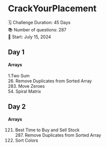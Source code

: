 # CrackYourPlacement
 🗓 Challenge Duration: 45 Days <br>
 📚 Number of questions: 287 <br>
 🚀 Start: July 15, 2024

## Day 1
#### Arrays
1.Two Sum <br>
26. Remove Duplicates from Sorted Array <br>
283. Move Zeroes <br>
54. Spiral Matrix <br>

## Day 2
#### Arrays
121. Best Time to Buy and Sell Stock <br>287. Remove Duplicates from Sorted Array <br>
75. Sort Colors <br>
